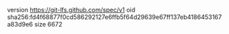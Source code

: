 version https://git-lfs.github.com/spec/v1
oid sha256:fd4f68877f0cd586292127e6ffb5f64d29639e67ff137eb4186453167a83d9e6
size 6672
